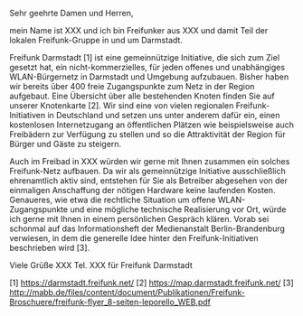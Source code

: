 Sehr geehrte Damen und Herren,

mein Name ist XXX und ich bin Freifunker aus XXX und damit Teil der lokalen Freifunk-Gruppe in und um Darmstadt.

Freifunk Darmstadt [1] ist eine gemeinnützige Initiative, die sich zum Ziel gesetzt hat, ein nicht-kommerzielles, für jeden offenes und unabhängiges WLAN-Bürgernetz in Darmstadt und Umgebung aufzubauen. Bisher haben wir bereits über 400 freie Zugangspunkte zum Netz in der Region aufgebaut. Eine Übersicht über alle bestehenden Knoten finden Sie auf unserer Knotenkarte [2]. Wir sind eine von vielen regionalen Freifunk-Initiativen in Deutschland und setzen uns unter anderem dafür ein, einen kostenlosen Internetzugang an öffentlichen Plätzen wie beispielsweise auch Freibädern zur Verfügung zu stellen und so die Attraktivität der Region für Bürger und Gäste zu steigern.

Auch im Freibad in XXX würden wir gerne mit Ihnen zusammen ein solches Freifunk-Netz aufbauen. Da wir als gemeinnützige Initiative ausschließlich ehrenamtlich aktiv sind, entstehen für Sie als Betreiber abgesehen von der einmaligen Anschaffung der nötigen Hardware keine laufenden Kosten. Genaueres, wie etwa die rechtliche Situation um offene WLAN-Zugangspunkte und eine mögliche technische Realisierung vor Ort, würde ich gerne mit Ihnen in einem persönlichen Gespräch klären. Vorab sei schonmal auf das Informationsheft der Medienanstalt Berlin-Brandenburg verwiesen, in dem die generelle Idee hinter den Freifunk-Initiativen beschrieben wird [3].

Viele Grüße
XXX
Tel. XXX
für Freifunk Darmstadt

[1] https://darmstadt.freifunk.net/
[2] https://map.darmstadt.freifunk.net/
[3] http://mabb.de/files/content/document/Publikationen/Freifunk-Broschuere/freifunk-flyer_8-seiten-leporello_WEB.pdf
